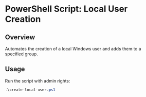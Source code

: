 # PowerShell Script: Local User Creation

## Overview
Automates the creation of a local Windows user and adds them to a specified group.

## Usage
Run the script with admin rights:
```powershell
.\create-local-user.ps1
